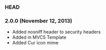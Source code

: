 ### HEAD


### 2.0.0 (November 12, 2013)

* Added nosniff header to security headers
* Added in MVC5 Template
* Added Cur icon mime
